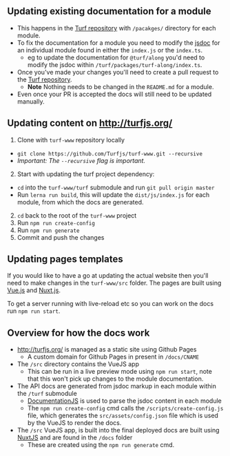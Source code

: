 ## Updating existing documentation for a module
- This happens in the [Turf repository](https://github.com/turfjs/turf/) with `/pacakges/` directory for each module. 
- To fix the documentation for a module you need to modify the [jsdoc](https://jsdoc.app/) for an individual module found in either the `index.js` or the `index.ts`. 
  - eg to update the documentation for `@turf/along` you'd need to modify the jsdoc within `/turf/packages/turf-along/index.ts`.
- Once you've made your changes you'll need to create a pull request to the [Turf repository](https://github.com/turfjs/turf/).
  - **Note** Nothing needs to be changed in the `README.md` for a module.
- Even once your PR is accepted the docs will still need to be updated manually.

## Updating content on http://turfjs.org/
1. Clone with `turf-www` repository locally
  - `git clone https://github.com/Turfjs/turf-www.git --recursive` 
  - _Important: The `--recursive` flag is important._
2. Start with updating the turf project dependency:
  - `cd` into the `turf-www/turf` submodule and run `git pull origin master`
  - Run `lerna run build`, this will update the `dist/js/index.js` for each module, from which the docs are generated.
2. `cd` back to the root of the `turf-www` project
3. Run `npm run create-config`
4. Run `npm run generate`
5. Commit and push the changes

## Updating pages templates
If you would like to have a go at updating the actual website then you'll need to make changes in the `turf-www/src` folder. The pages are built using [Vue.js](https://vuejs.org/) and [Nuxt.js](https://nuxtjs.org/).

To get a server running with live-reload etc so you can work on the docs run `npm run start`. 

## Overview for how the docs work
- http://turfjs.org/ is managed as a static site using Github Pages
  - A custom domain for Github Pages in present in `/docs/CNAME`
- The `/src` directory contains the VueJS app
  - This can be run in a live preview mode using `npm run start`, note that this won't pick up changes to the module documentation.
- The API docs are generated from jsdoc markup in each module within the `/turf` submodule
  - [DocumentationJS](https://documentation.js.org/) is used to parse the jsdoc content in each module
  - The `npm run create-config` cmd calls the `/scripts/create-config.js` file, which generates the `src/assets/config.json` file which is used by the VueJS to render the docs.
- The `/src` VueJS app, is built into the final deployed docs are built using [NuxtJS](https://nuxtjs.org/) and are found in the `/docs` folder
  - These are created using the `npm run generate` cmd. 
